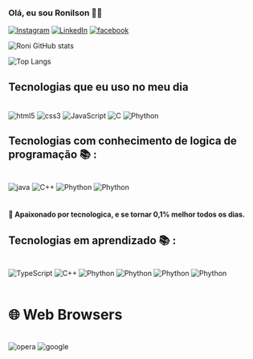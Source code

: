 ### Olá, eu sou Ronilson 👋🏼

[![Instagram](https://img.shields.io/badge/Instagram-E4405F?style=for-the-badge&logo=instagram&logoColor=white)](https://www.instagram.com/mano_roni/)
[![LinkedIn](https://img.shields.io/badge/LinkedIn-0077B5?style=for-the-badge&logo=linkedin&logoColor=white)](https://www.linkedin.com/in/ronilson-pereira-45797925b/)
[![facebook](https://img.shields.io/badge/Facebook-1877F2?style=for-the-badge&logo=facebook&logoColor=white)](https://www.facebook.com/ronilson.pereirafilho/)

![Roni GitHub stats](https://github-readme-stats.vercel.app/api?username=RoniPereira01&show_icons=true&theme=dracula)


![Top Langs](https://github-readme-stats.vercel.app/api/top-langs/?username=RoniPereira01&langs_count=8)

## Tecnologias que eu uso no meu dia

<div style="display: inline_block" ><br/>
    <img align = "center" alt="html5" src="https://img.shields.io/badge/HTML5-E34F26?style=for-the-badge&logo=html5&logoColor=white"/> 
     <img align = "center" alt="css3" src="https://img.shields.io/badge/CSS3-1572B6?style=for-the-badge&logo=css3&logoColor=white"/> 
      <img align = "center" alt="JavaScript" src="https://img.shields.io/badge/JavaScript-323330?style=for-the-badge&logo=javascript&logoColor=F7DF1E"/> 
      <img align = "center" alt="C" src="https://img.shields.io/badge/C-00599C?style=for-the-badge&logo=c&logoColor=white"/> 
      <img align = "center" alt="Phython" src="https://img.shields.io/badge/Bootstrap-563D7C?style=for-the-badge&logo=bootstrap&logoColor=white"/> 
      
</div>

## Tecnologias com conhecimento de logica de programação 📚 :

<div style="display: inline_block" ><br/>
      <img align = "center" alt="java" src="https://img.shields.io/badge/Java-ED8B00?style=for-the-badge&logo=openjdk&logoColor=white"/>
      <img align = "center" alt="C++" src="https://img.shields.io/badge/C%2B%2B-00599C?style=for-the-badge&logo=c%2B%2B&logoColor=white"/>  
      <img align = "center" alt="Phython" src="https://img.shields.io/badge/Python-14354C?style=for-the-badge&logo=python&logoColor=white"/>  
      <img align = "center" alt="Phython" src="https://img.shields.io/badge/C%23-239120?style=for-the-badge&logo=c-sharp&logoColor=white"/> 
</div><br>

#### 🚀 Apaixonado por tecnologica, e se tornar 0,1% melhor todos os dias.

## Tecnologias em aprendizado 📚 :

<div style="display: inline_block" ><br/>
      <img align = "center" alt="TypeScript" src="https://img.shields.io/badge/TypeScript-007ACC?style=for-the-badge&logo=typescript&logoColor=white"/>
      <img align = "center" alt="C++" src="https://img.shields.io/badge/Node.js-43853D?style=for-the-badge&logo=node.js&logoColor=white"/>  
      <img align = "center" alt="Phython" src="https://img.shields.io/badge/Sass-CC6699?style=for-the-badge&logo=sass&logoColor=white"/>  
      <img align = "center" alt="Phython" src="https://img.shields.io/badge/React-20232A?style=for-the-badge&logo=react&logoColor=61DAFB"/> 
      <img align = "center" alt="Phython" src="https://img.shields.io/badge/MongoDB-4EA94B?style=for-the-badge&logo=mongodb&logoColor=white"/> 
       <img align = "center" alt="Phython" src="https://img.shields.io/badge/MySQL-00000F?style=for-the-badge&logo=mysql&logoColor=white"/> 


</div><br>


# 🌐 Web Browsers
<div style="display: inline_block" ><br/>
      <img align = "center" alt="opera" src="https://img.shields.io/badge/Opera-FF1B2D?style=for-the-badge&logo=Opera&logoColor=white"/>
      <img align = "center" alt="google" src="https://img.shields.io/badge/Google_chrome-4285F4?style=for-the-badge&logo=Google-chrome&logoColor=white"/>  

</div><br>
